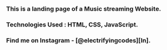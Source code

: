 ### This is a landing page of a Music streaming Website.

### Technologies Used : HTML, CSS, JavaScript.

### Find me on Instagram - [@electrifyingcodes][In].

[Instagram]: https://www.instagram.com/electrifyingcodes